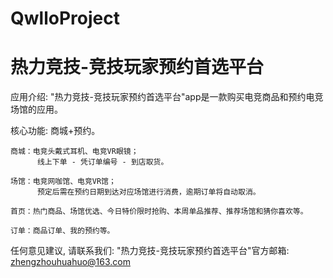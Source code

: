 # QwlloProject
# 热力竞技-竞技玩家预约首选平台

  应用介绍: "热力竞技-竞技玩家预约首选平台"app是一款购买电竞商品和预约电竞场馆的应用。

  核心功能: 商城+预约。
  
    商城：电竞头戴式耳机、电竞VR眼镜；
          线上下单 - 凭订单编号 - 到店取货。
          
    场馆：电竞网咖馆、电竞VR馆；
          预定后需在预约日期到达对应场馆进行消费，逾期订单将自动取消。
          
    首页：热门商品、场馆优选、今日特价限时抢购、本周单品推荐、推荐场馆和猜你喜欢等。
    
    订单：商品订单、我的预约等。
      
  任何意见建议, 请联系我们: 
  "热力竞技-竞技玩家预约首选平台"官方邮箱: zhengzhouhuahuo@163.com
